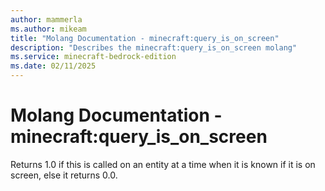 ```yaml
---
author: mammerla
ms.author: mikeam
title: "Molang Documentation - minecraft:query_is_on_screen"
description: "Describes the minecraft:query_is_on_screen molang"
ms.service: minecraft-bedrock-edition
ms.date: 02/11/2025 
---
```


# Molang Documentation - minecraft:query_is_on_screen

Returns 1.0 if this is called on an entity at a time when it is known if it is on screen, else it returns 0.0.
